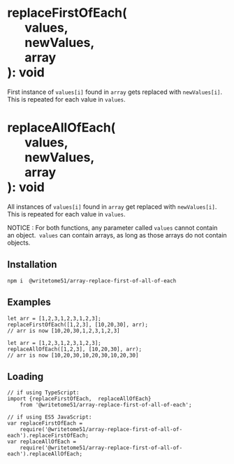 # replaceFirstOfEach(<br>&nbsp;&nbsp;&nbsp;&nbsp;&nbsp;&nbsp;values,<br>&nbsp;&nbsp;&nbsp;&nbsp;&nbsp;&nbsp;newValues,<br>&nbsp;&nbsp;&nbsp;&nbsp;&nbsp;&nbsp;array<br>): void

First instance of `values[i]` found in `array` gets replaced with `newValues[i]`.  
This is repeated for each value in `values`.

# replaceAllOfEach(<br>&nbsp;&nbsp;&nbsp;&nbsp;&nbsp;&nbsp;values,<br>&nbsp;&nbsp;&nbsp;&nbsp;&nbsp;&nbsp;newValues,<br>&nbsp;&nbsp;&nbsp;&nbsp;&nbsp;&nbsp;array<br>): void

All instances of `values[i]` found in `array` get replaced with `newValues[i]`.   
This is repeated for each value in `values`.

NOTICE :  For both functions, any parameter called `values` cannot contain   
an object.  &nbsp;`values` can contain arrays, as long as those arrays do not contain objects.

## Installation
`npm i  @writetome51/array-replace-first-of-all-of-each`


## Examples
```
let arr = [1,2,3,1,2,3,1,2,3];  
replaceFirstOfEach([1,2,3], [10,20,30], arr);  
// arr is now [10,20,30,1,2,3,1,2,3]

let arr = [1,2,3,1,2,3,1,2,3];  
replaceAllOfEach([1,2,3], [10,20,30], arr);  
// arr is now [10,20,30,10,20,30,10,20,30]
```

## Loading
```
// if using TypeScript:
import {replaceFirstOfEach,  replaceAllOfEach}   
	from '@writetome51/array-replace-first-of-all-of-each';

// if using ES5 JavaScript:
var replaceFirstOfEach = 
	require('@writetome51/array-replace-first-of-all-of-each').replaceFirstOfEach;
var replaceAllOfEach = 
	require('@writetome51/array-replace-first-of-all-of-each').replaceAllOfEach;
```

